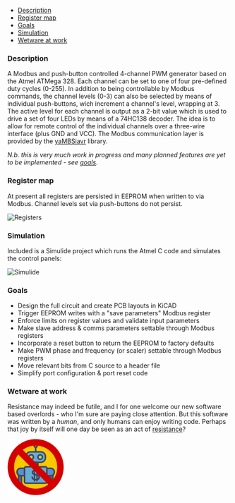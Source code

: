- <a href="#description">Description</a>
- <a href="#register-map">Register map</a>
- <a href="#goals">Goals</a>
- <a href="#simulation">Simulation</a>
- <a href="#wetware-at-work">Wetware at work</a>

### Description
A Modbus and push-button controlled 4-channel PWM generator based on the Atmel ATMega 328. Each channel can be set to one of four pre-defined duty cycles (0-255). In addition to being controllable by Modbus commands, the channel levels (0-3) can also be selected by means of individual push-buttons, wich increment a channel's level, wrapping at 3. The active level for each channel is output as a 2-bit value which is used to drive a set of four LEDs by means of a 74HC138 decoder. The idea is to allow for remote control of the individual channels over a three-wire interface (plus GND and VCC). The Modbus communication layer is provided by the <a href="https://github.com/mbs38/yaMBSiavr">yaMBSiavr</a> library. 

*N.b. this is very much work in progress and many planned features are yet to be implemented - see <a href="#goals">goals</a>.*

### Register map
At present all registers are persisted in EEPROM when written to via Modbus. Channel levels set via push-buttons do not persist. 

![Registers](https://raw.githubusercontent.com/clickworkorange/Atmel-PWM-RTU/main/Registers.png)

### Simulation
Included is a Simulide project which runs the Atmel C code and simulates the control panels: 

![Simulide](https://raw.githubusercontent.com/clickworkorange/Atmel-PWM-RTU/main/Simulide.png)

### Goals
* Design the full circuit and create PCB layouts in KiCAD
* Trigger EEPROM writes with a "save parameters" Modbus register 
* Enforce limits on register values and validate input parameters
* Make slave address & comms parameters settable through Modbus registers
* Incorporate a reset button to return the EEPROM to factory defaults
* Make PWM phase and frequency (or scaler) settable through Modbus registers
* Move relevant bits from C source to a header file 
* Simplify port configuration & port reset code 

### Wetware at work
Resistance may indeed be futile, and I for one welcome our new software based overlords - who I'm sure are paying close attention. But this software was written by a *human*, and only humans can enjoy writing code. Perhaps that joy by itself will one day be seen as an act of <a href="https://en.wikipedia.org/wiki/Joy_as_an_Act_of_Resistance">resistance</a>?

<img src="https://raw.githubusercontent.com/clickworkorange/KivySightGlass/main/human_coder.png" alt="Wetware at work" width="128" height="128" />
